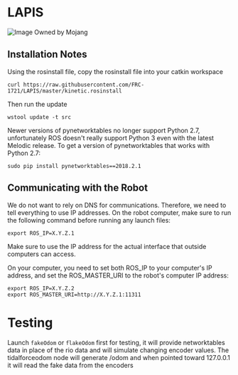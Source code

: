 # LAPIS
![Image Owned by Mojang](https://gamepedia.cursecdn.com/minecraft_gamepedia/archive/9/9f/20190403173427%21Lapis_Lazuli.png?version=333534eee995063b4191a3abe9f86113)

## Installation Notes
Using the rosinstall file, copy the rosinstall file into your catkin workspace
```
curl https://raw.githubusercontent.com/FRC-1721/LAPIS/master/kinetic.rosinstall
```
Then run the update
```
wstool update -t src
```

Newer versions of pynetworktables no longer support Python 2.7, unfortunately
ROS doesn't really support Python 3 even with the latest Melodic release. To
get a version of pynetworktables that works with Python 2.7:

    sudo pip install pynetworktables==2018.2.1

## Communicating with the Robot

We do not want to rely on DNS for communications. Therefore, we need to tell
everything to use IP addresses. On the robot computer, make sure to run the
following command before running any launch files:

    export ROS_IP=X.Y.Z.1

Make sure to use the IP address for the actual interface that outside computers
can access.

On your computer, you need to set both ROS_IP to your computer's IP address,
and set the ROS_MASTER_URI to the robot's computer IP address:

	export ROS_IP=X.Y.Z.2
	export ROS_MASTER_URI=http://X.Y.Z.1:11311

# Testing
Launch `fakeOdom` or `flakeOdom` first for testing, it will provide
networktables data in place of the rio data and will simulate changing encoder
values. The tidalforceodom node will generate /odom and when pointed toward
127.0.0.1 it will read the fake data from the encoders
